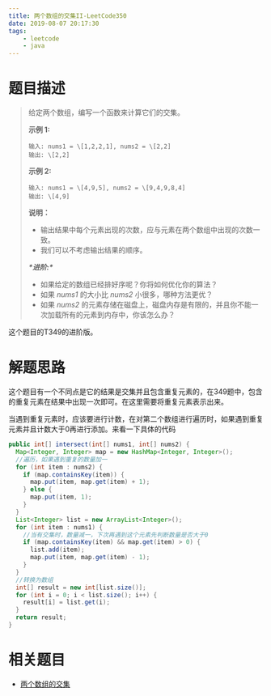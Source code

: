 ```yaml
---
title: 两个数组的交集II-LeetCode350
date: 2019-08-07 20:17:30
tags: 
	- leetcode
	- java
---
```


# 题目描述

> 给定两个数组，编写一个函数来计算它们的交集。
>
> **示例 1:**
>
> ```
> 输入: nums1 = \[1,2,2,1], nums2 = \[2,2]
> 输出: \[2,2]
> ```
>
> **示例 2:**
>
> ```
> 输入: nums1 = \[4,9,5], nums2 = \[9,4,9,8,4]
> 输出: \[4,9]
> ```
>
> **说明：**
>
> - 输出结果中每个元素出现的次数，应与元素在两个数组中出现的次数一致。
> - 我们可以不考虑输出结果的顺序。
>
> ***\*进阶:\****
>
> - 如果给定的数组已经排好序呢？你将如何优化你的算法？
> - 如果 *nums1* 的大小比 *nums2* 小很多，哪种方法更优？
> - 如果 *nums2* 的元素存储在磁盘上，磁盘内存是有限的，并且你不能一次加载所有的元素到内存中，你该怎么办？

这个题目的T349的进阶版。

<!--more-->

# 解题思路

这个题目有一个不同点是它的结果是交集并且包含重复元素的，在349题中，包含的重复元素在结果中出现一次即可。在这里需要将重复元素表示出来。

当遇到重复元素时，应该要进行计数，在对第二个数组进行遍历时，如果遇到重复元素并且计数大于0再进行添加。来看一下具体的代码

```java
public int[] intersect(int[] nums1, int[] nums2) {
  Map<Integer, Integer> map = new HashMap<Integer, Integer>();
  //遍历，如果遇到重复的数量加一
  for (int item : nums2) {
    if (map.containsKey(item)) {
      map.put(item, map.get(item) + 1);
    } else {
      map.put(item, 1);
    }
  }
  List<Integer> list = new ArrayList<Integer>();
  for (int item : nums1) {
    //当有交集时，数量减一，下次再遇到这个元素先判断数量是否大于0
    if (map.containsKey(item) && map.get(item) > 0) {
      list.add(item);
      map.put(item, map.get(item) - 1);
    }
  }
  //转换为数组
  int[] result = new int[list.size()];
  for (int i = 0; i < list.size(); i++) {
    result[i] = list.get(i);
  }
  return result;
}
```



# 相关题目

- [两个数组的交集](https://www.liunaijie.top)

